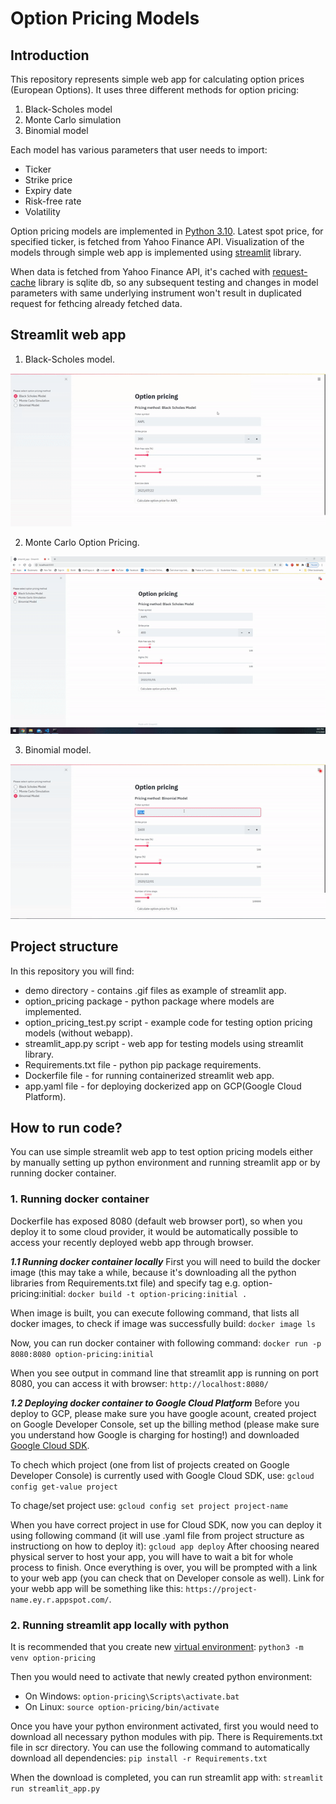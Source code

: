 # Option Pricing Models

## Introduction

This repository represents simple web app for calculating option prices (European Options). It uses three different methods for option pricing:

1. Black-Scholes model
2. Monte Carlo simulation
3. Binomial model

Each model has various parameters that user needs to import:

- Ticker
- Strike price
- Expiry date
- Risk-free rate
- Volatility

Option pricing models are implemented in [Python 3.10](https://www.python.org/downloads/release/python-377/). Latest spot price, for specified ticker, is fetched from Yahoo Finance API. Visualization of the models through simple web app is implemented using [streamlit](https://www.streamlit.io/) library.

When data is fetched from Yahoo Finance API, it's cached with [request-cache](https://github.com/reclosedev/requests-cache) library is sqlite db, so any subsequent testing and changes in model parameters with same underlying instrument won't result in duplicated request for fethcing already fetched data.

## Streamlit web app

1. Black-Scholes model. 

![black-scholes-demo](./demo/streamlit-webapp-BS.gif) 

2. Monte Carlo Option Pricing. 

![monte-carlo-demo](./demo/streamlit-webapp-MC.gif) 

3. Binomial model. 

![binomial-tree-demo](./demo/streamlit-webapp-BC.gif) 


## Project structure

In this repository you will find:

- demo directory - contains .gif files as example of streamlit app.
- option_pricing package - python package where models are implemented.
- option_pricing_test.py script - example code for testing option pricing models (without webapp).
- streamlit_app.py script - web app for testing models using streamlit library.
- Requirements.txt file - python pip package requirements.
- Dockerfile file - for running containerized streamlit web app.
- app.yaml file - for deploying dockerized app on GCP(Google Cloud Platform).

## How to run code?

You can use simple streamlit web app to test option pricing models either by manually setting up python environment and running streamlit app or by running docker container.

### **1. Running docker container**

Dockerfile has exposed 8080 (default web browser port), so when you deploy it to some cloud provider, it would be automatically possible to access your recently deployed webb app through browser.

***1.1 Running docker container locally***
First you will need to build the docker image (this may take a while, because it's downloading all the python libraries from Requirements.txt file) and specify tag e.g. option-pricing:initial:
`docker build -t option-pricing:initial .`

When image is built, you can execute following command, that lists all docker images, to check if image was successfully build:
`docker image ls`

Now, you can run docker container with following command:
`docker run -p 8080:8080 option-pricing:initial`

When you see output in command line that streamlit app is running on port 8080, you can access it with browser:
`http://localhost:8080/`

***1.2 Deploying docker container to Google Cloud Platform***
Before you deploy to GCP, please make sure you have google acount, created project on Google Developer Console, set up the billing method (please make sure you understand how Google is charging for hosting!) and downloaded [Google Cloud SDK](https://cloud.google.com/sdk/docs/quickstarts).

To chech which project (one from list of projects created on Google Developer Console) is currently used with Google Cloud SDK, use:
`gcloud config get-value project`

To chage/set project use:
`gcloud config set project project-name`

When you have correct project in use for Cloud SDK, now you can deploy it using following command (it will use .yaml file from project structure as instructiong on how to deploy it):
`gcloud app deploy`
After choosing neared physical server to host your app, you will have to wait a bit for whole process to finish. Once everything is over, you will be prompted with a link to your web app (you can check that on Developer console as well).
Link for your webb app will be something like this: `https://project-name.ey.r.appspot.com/`.

### **2. Running streamlit app locally with python**

It is recommended that you create new [virtual environment](https://docs.python.org/3.7/tutorial/venv.html):
`python3 -m venv option-pricing`

Then you would need to activate that newly created python environment:

* On Windows:
  `option-pricing\Scripts\activate.bat`
* On Linux:
  `source option-pricing/bin/activate`

Once you have your python environment activated, first you would need to download all necessary python modules with pip. There is Requirements.txt file in scr directory. You can use the following command to automatically download all dependencies:
`pip install -r Requirements.txt`

When the download is completed, you can run streamlit app with:
`streamlit run streamlit_app.py`
